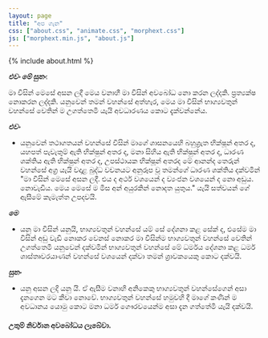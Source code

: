 ```yaml
---
layout: page
title: "අප ගැන"
css: ["about.css", "animate.css", "morphext.css"]
js: ["morphext.min.js", "about.js"]
---
```

{% include about.html %}


**_එවං මේ සුතං_**:

මා විසින් මෙසේ අසන ලදී මෙය වනාහී මා විසින් අවබෝධ නො කරන ලද්දකි. ප්‍රත්‍යක්ෂ නොකරන ලද්දකි. යනුවෙන් තමන් වහන්සේ අත්හැර, මෙය මා විසින් භාග්‍යවතුන් වහන්සේ වෙතින් ම උගත්තෙමි යැයි අවධාරණය කොට දැක්වන්නේය.

**_එවං_** 
  - යනුවෙන් තථාගතයන් වහන්සේ විසින් මාගේ ශාසනයෙහි බහුශ්‍රැත භික්ෂූන් අතර ද, යහපත් පැවැතුම් ඇති භික්ෂුන් අතර ද, මනා සිහිය ඇති භික්ෂුන් අතර ද, ධාරණ ශක්තිය ඇති භික්ෂුන් අතර ද, උපස්ථායක භික්ෂූන් අතරද මේ ආනන්ද තෙරුන් වහන්සේ අග්‍ර යැයි වදාළ බුද්ධ වචනයට අනුරූප වූ තමන්ගේ ධාරණ ශක්තිය දක්වමින් "මා විසින් මෙසේ අසන ලදී. එය ද අර්ථ වශයෙන් ද ව්‍යංජන වශයෙන් ද නො අඩුය. නොවැඩිය. මෙය මෙසේ ම මිස අන් අයුරකින් නොදත යුතුය." යැයි සත්වයන් ගේ ඇසීමේ කැමැත්ත උපදවයි.

**_මෙ_**
  - යනු මා විසින් යනුයි, භාග්‍යවතුන් වහන්සේ යම් සේ දේශනා කළ සේක් ද, එසේම මා විසින් අඩු වැඩි නොකර වෙනස් නොකර මා විසින්ම භාග්‍යවතුන් වහන්සේ වෙතින් උගත්තෙමි යනුවෙන් දක්වමින් භාග්‍යවතුන් වහන්සේ මේ ධර්මය දේශනා කළ ධර්ම ශාස්තෘවරයාණන් වහන්සේ වශයෙන් දක්වා තමන් ශ්‍රාවකයෙකු කොට දක්වයි.

**_සුතං_**
  - යනු අසන ලදි යනු යි. ඒ ඇසීම වනාහි අනිකෙකු භාග්‍යවතුන් වහන්සේගෙන් අසා දැනගෙන මට කීවා නොවේ. භාග්‍යවතුන් වහන්සේ හමුවහි දී මාගේ කණින් ම අවධානය යොමු කොට මනා ධර්ම ගෞරවයෙන්ම අසා දැන ගත්තේමි යැයි දක්වයි.


#### උතුම් නිර්වාන අවබෝධය ලැබේවා.
